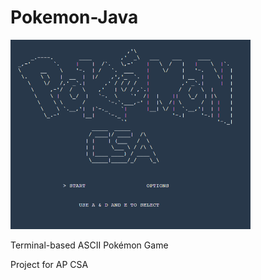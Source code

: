 # Pokemon-Java
<img src="thumbnail.PNG" alt="Terminal output of main menu:)" width="384"/>


Terminal-based ASCII Pokémon Game


Project for AP CSA
